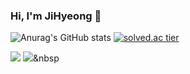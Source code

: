 ### Hi, I'm JiHyeong 👋
![Anurag's GitHub stats](https://github-readme-stats.vercel.app/api?username=Ji-hyeong&theme=monokai&show_icons=true)
[![solved.ac tier](http://mazassumnida.wtf/api/generate_badge?boj=jihyeong16)](https://solved.ac/jihyeong16)

<img src="https://img.shields.io/badge/Python-3766AB?style=flat-square&logo=Python&logoColor=white"/></a>
<img src="https://img.shields.io/badge/Javascript-3766AB?style=flat-square&logo=Javascript&logoColor=yellow"/></a>&nbsp 

<!--
**Ji-hyeong/Ji-hyeong** is a ✨ _special_ ✨ repository because its `README.md` (this file) appears on your GitHub profile.

Here are some ideas to get you started:

- 🔭 I’m currently working on ...
- 🌱 I’m currently learning ...
- 👯 I’m looking to collaborate on ...
- 🤔 I’m looking for help with ...
- 💬 Ask me about ...
- 📫 How to reach me: ...
- 😄 Pronouns: ...
- ⚡ Fun fact: ...
-->
